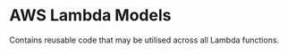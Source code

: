 AWS Lambda Models
=================

Contains reusable code that may be utilised across all Lambda functions.
